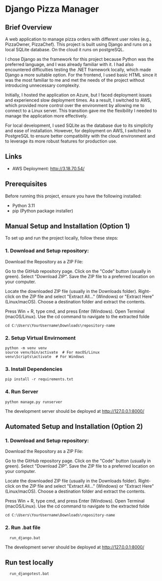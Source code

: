 # Django Pizza Manager

## Brief Overview

A web application to manage pizza orders with different user roles (e.g., PizzaOwner, PizzaChef). This project is built using Django and runs on a local SQLite database. On the cloud it runs on postgreSQL.


I chose Django as the framework for this project because Python was the preferred language, and I was already familiar with it. I had also encountered difficulties testing the .NET framework locally, which made Django a more suitable option. For the frontend, I used basic HTML since it was the most familiar to me and met the needs of the project without introducing unnecessary complexity.

Initially, I hosted the application on Azure, but I faced deployment issues and experienced slow deployment times. As a result, I switched to AWS, which provided more control over the environment by allowing me to connect to a Linux server. This transition gave me the flexibility I needed to manage the application more effectively.

For local development, I used SQLite as the database due to its simplicity and ease of installation. However, for deployment on AWS, I switched to PostgreSQL to ensure better compatibility with the cloud environment and to leverage its more robust features for production use.


## Links
- AWS Deployment: http://3.18.70.54/

## Prerequisites

Before running this project, ensure you have the following installed:

- Python 3.11
- pip (Python package installer)


## Manual Setup and Installation (Option 1)

To set up and run the project locally, follow these steps:

### 1. Download and Setup repository:
Download the Repository as a ZIP File:

Go to the GitHub repository page.
Click on the "Code" button (usually in green).
Select "Download ZIP".
Save the ZIP file to a preferred location on your computer.

Locate the downloaded ZIP file (usually in the Downloads folder).
Right-click on the ZIP file and select "Extract All..." (Windows) or "Extract Here" (Linux/macOS).
Choose a destination folder and extract the contents.

Press Win + R, type cmd, and press Enter (Windows).
Open Terminal (macOS/Linux).
Use the cd command to navigate to the extracted folde

```Example (Windows)
cd C:\Users\YourUsername\Downloads\repository-name
```

### 2. Setup Virtual Envirnoment
```
python -m venv venv
source venv/bin/activate  # For macOS/Linux
venv\Scripts\activate  # For Windows
```

### 3. Install Dependencies
```
pip install -r requirements.txt
```

### 4. Run Server
```
python manage.py runserver

```
The development server should be deployed at http://127.0.0.1:8000/

## Automated Setup and Installation (Option 2)


### 1. Download and Setup repository:
Download the Repository as a ZIP File:

Go to the GitHub repository page.
Click on the "Code" button (usually in green).
Select "Download ZIP".
Save the ZIP file to a preferred location on your computer.

Locate the downloaded ZIP file (usually in the Downloads folder).
Right-click on the ZIP file and select "Extract All..." (Windows) or "Extract Here" (Linux/macOS).
Choose a destination folder and extract the contents.

Press Win + R, type cmd, and press Enter (Windows).
Open Terminal (macOS/Linux).
Use the cd command to navigate to the extracted folde

```Example 
cd C:\Users\YourUsername\Downloads\repository-name
```

### 2. Run .bat file
```
  run_django.bat
```

The development server should be deployed at http://127.0.0.1:8000/

## Run test locally

```
  run_djangotest.bat
```

